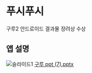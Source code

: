 # 푸시푸시
구루2 안드로이드 결과물
장려상 수상

## 앱 설명
![슬라이드1](https://user-images.githubusercontent.com/68212670/157681151-d7e113de-e724-484b-9328-c5ce9bccfdb2.PNG)
[구루 ppt (7).pptx](https://github.com/lsj90954511/PushPush/files/12266538/ppt.7.pptx)

